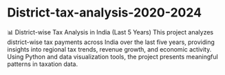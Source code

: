 # District-tax-analysis-2020-2024
📊 District-wise Tax Analysis in India (Last 5 Years) This project analyzes district-wise tax payments across India over the last five years, providing insights into regional tax trends, revenue growth, and economic activity. Using Python and data visualization tools, the project presents meaningful patterns in taxation data.
